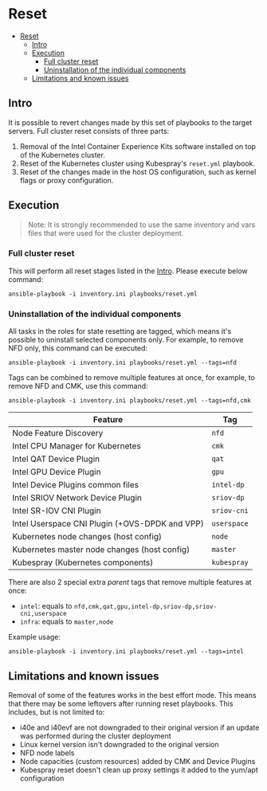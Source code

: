 # Reset

- [Reset](#Reset)
  - [Intro](#Intro)
  - [Execution](#Execution)
    - [Full cluster reset](#Full-cluster-reset)
    - [Uninstallation of the individual components](#Uninstallation-of-the-individual-components)
  - [Limitations and known issues](#Limitations-and-known-issues)

## Intro

It is possible to revert changes made by this set of playbooks to the target servers. Full cluster reset consists of three parts:
1. Removal of the Intel Container Experience Kits software installed on top of the Kubernetes cluster.
2. Reset of the Kubernetes cluster using Kubespray's `reset.yml` playbook.
3. Reset of the changes made in the host OS configuration, such as kernel flags or proxy configuration.

## Execution

> Note: It is strongly recommended to use the same inventory and vars files that were used for the cluster deployment.

### Full cluster reset

This will perform all reset stages listed in the [Intro](#Intro). Please execute below command:
```
ansible-playbook -i inventory.ini playbooks/reset.yml
```

### Uninstallation of the individual components

All tasks in the roles for state resetting are tagged, which means it's possible to uninstall selected components only. For example, to remove NFD only, this command can be executed:
```
ansible-playbook -i inventory.ini playbooks/reset.yml --tags=nfd
```
Tags can be combined to remove multiple features at once, for example, to remove NFD and CMK, use this command:
```
ansible-playbook -i inventory.ini playbooks/reset.yml --tags=nfd,cmk
```

Feature | Tag
--- | ---
Node Feature Discovery | `nfd`
Intel CPU Manager for Kubernetes | `cmk`
Intel QAT Device Plugin | `qat`
Intel GPU Device Plugin | `gpu`
Intel Device Plugins common files | `intel-dp`
Intel SRIOV Network Device Plugin | `sriov-dp`
Intel SR-IOV CNI Plugin | `sriov-cni`
Intel Userspace CNI Plugin (+OVS-DPDK and VPP) | `userspace`
Kubernetes node changes (host config) | `node`
Kubernetes master node changes (host config) | `master`
Kubespray (Kubernetes components) | `kubespray`

There are also 2 special extra _parent_ tags that remove multiple features at once:
- `intel`: equals to `nfd,cmk,qat,gpu,intel-dp,sriov-dp,sriov-cni,userspace`
- `infra`: equals to `master,node`

Example usage:
```
ansible-playbook -i inventory.ini playbooks/reset.yml --tags=intel
```

## Limitations and known issues

Removal of some of the features works in the best effort mode. This means that there may be some leftovers after running reset playbooks. This includes, but is not limited to:
- i40e and i40evf are not downgraded to their original version if an update was performed during the cluster deployment
- Linux kernel version isn't downgraded to the original version
- NFD node labels
- Node capacities (custom resources) added by CMK and Device Plugins
- Kubespray reset doesn't clean up proxy settings it added to the yum/apt configuration
